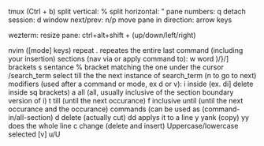 tmux (Ctrl + b)
    split vertical: %
    split horizontal: "
    pane numbers: q
    detach session: d
    window next/prev: n/p
    move pane in direction: arrow keys

wezterm:
    resize pane: ctrl+alt+shift + (up/down/left/right)

nvim ([mode] keys)
    repeat .
        repeates the entire last command (including your insertion)
    sections (nav via or apply command to):
        w word
        )/}/] brackets
        s sentance
        % bracket matching the one under the cursor
        /search_term select till the the next instance of search_term (n to go to next)
    modifiers (used after a command or mode, ex d or v):
        i inside (ex. di] delete inside sq brackets)
        a all (all, usually inclusive of the section boundary version of i)
        t till (until the next occurance)
        f inclusive until (until the next occurance and the occurance)
    commands (can be used as (command-in/all-section)
        d delete (actually cut) dd applys it to a line
        y yank (copy) yy does the whole line
        c change (delete and insert)
    Uppercase/lowercase selected [v] u/U
